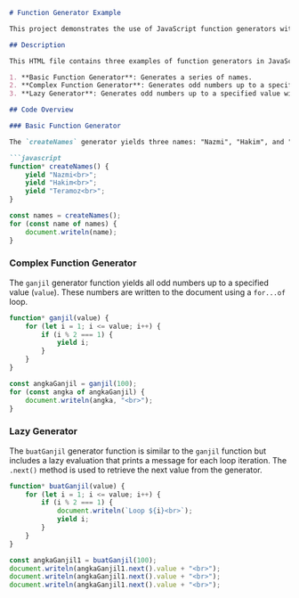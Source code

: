 ```markdown
# Function Generator Example

This project demonstrates the use of JavaScript function generators with various examples.

## Description

This HTML file contains three examples of function generators in JavaScript:

1. **Basic Function Generator**: Generates a series of names.
2. **Complex Function Generator**: Generates odd numbers up to a specified value.
3. **Lazy Generator**: Generates odd numbers up to a specified value with lazy evaluation, printing a message for each iteration.

## Code Overview

### Basic Function Generator

The `createNames` generator yields three names: "Nazmi", "Hakim", and "Teramoz". These names are written to the document using a `for...of` loop.

```javascript
function* createNames() {
    yield "Nazmi<br>";
    yield "Hakim<br>";
    yield "Teramoz<br>";
}

const names = createNames();
for (const name of names) {
    document.writeln(name);
}
```

### Complex Function Generator

The `ganjil` generator function yields all odd numbers up to a specified value (`value`). These numbers are written to the document using a `for...of` loop.

```javascript
function* ganjil(value) {
    for (let i = 1; i <= value; i++) {
        if (i % 2 === 1) {
            yield i;
        }
    }
}

const angkaGanjil = ganjil(100);
for (const angka of angkaGanjil) {
    document.writeln(angka, "<br>");
}
```

### Lazy Generator

The `buatGanjil` generator function is similar to the `ganjil` function but includes a lazy evaluation that prints a message for each loop iteration. The `.next()` method is used to retrieve the next value from the generator.

```javascript
function* buatGanjil(value) {
    for (let i = 1; i <= value; i++) {
        if (i % 2 === 1) {
            document.writeln(`Loop ${i}<br>`);
            yield i;
        }
    }
}

const angkaGanjil1 = buatGanjil(100);
document.writeln(angkaGanjil1.next().value + "<br>");
document.writeln(angkaGanjil1.next().value + "<br>");
document.writeln(angkaGanjil1.next().value + "<br>");
```
